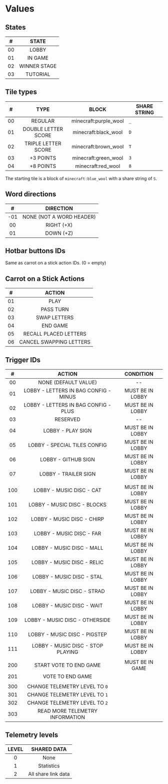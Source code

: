 # Values

## States

| #   | STATE        |
|:---:|:------------:|
| 00  | LOBBY        |
| 01  | IN GAME      |
| 02  | WINNER STAGE |
| 03  | TUTORIAL     |

## Tile types

| #   | TYPE                | BLOCK                 | SHARE STRING |
|:---:|:-------------------:|:---------------------:| ------------ |
| 00  | REGULAR             | minecraft:purple_wool | `_`          |
| 01  | DOUBLE LETTER SCORE | minecraft:black_wool  | `D`          |
| 02  | TRIPLE LETTER SCORE | minecraft:brown_wool  | `T`          |
| 03  | +3 POINTS           | minecraft:green_wool  | `3`          |
| 04  | +8 POINTS           | minecraft:red_wool    | `8`          |

 The starting tile is a block of `minecraft:blue_wool` with a share string of `S`.

## Word directions

| #   | DIRECTION                |
|:---:|:------------------------:|
| -01 | NONE (NOT A WORD HEADER) |
| 00  | RIGHT (+X)               |
| 01  | DOWN (+Z)                |

## Hotbar buttons IDs

Same as carrot on a stick action IDs. (0 = empty)

## Carrot on a Stick Actions

| #   | ACTION                  |
|:---:|:-----------------------:|
| 01  | PLAY                    |
| 02  | PASS TURN               |
| 03  | SWAP LETTERS            |
| 04  | END GAME                |
| 05  | RECALL PLACED LETTERS   |
| 06  | CANCEL SWAPPING LETTERS |

## Trigger IDs

| #   | ACTION                                | CONDITION        |
|:---:|:-------------------------------------:|:----------------:|
| 00  | NONE (DEFAULT VALUE)                  | --               |
| 01  | LOBBY - LETTERS IN BAG CONFIG - MINUS | MUST BE IN LOBBY |
| 02  | LOBBY - LETTERS IN BAG CONFIG - PLUS  | MUST BE IN LOBBY |
| 03  | RESERVED                              | --               |
| 04  | LOBBY - PLAY SIGN                     | MUST BE IN LOBBY |
| 05  | LOBBY - SPECIAL TILES CONFIG          | MUST BE IN LOBBY |
| 06  | LOBBY - GITHUB SIGN                   | MUST BE IN LOBBY |
| 07  | LOBBY - TRAILER SIGN                  | MUST BE IN LOBBY |
|     |                                       |                  |
| 100 | LOBBY - MUSIC DISC - CAT              | MUST BE IN LOBBY |
| 101 | LOBBY - MUSIC DISC - BLOCKS           | MUST BE IN LOBBY |
| 102 | LOBBY - MUSIC DISC - CHIRP            | MUST BE IN LOBBY |
| 103 | LOBBY - MUSIC DISC - FAR              | MUST BE IN LOBBY |
| 104 | LOBBY - MUSIC DISC - MALL             | MUST BE IN LOBBY |
| 105 | LOBBY - MUSIC DISC - RELIC            | MUST BE IN LOBBY |
| 106 | LOBBY - MUSIC DISC - STAL             | MUST BE IN LOBBY |
| 107 | LOBBY - MUSIC DISC - STRAD            | MUST BE IN LOBBY |
| 108 | LOBBY - MUSIC DISC - WAIT             | MUST BE IN LOBBY |
| 109 | LOBBY - MUSIC DISC - OTHERSIDE        | MUST BE IN LOBBY |
| 110 | LOBBY - MUSIC DISC - PIGSTEP          | MUST BE IN LOBBY |
| 111 | LOBBY - MUSIC DISC - STOP PLAYING     | MUST BE IN LOBBY |
|     |                                       |                  |
| 200 | START VOTE TO END GAME                | MUST BE IN GAME  |
| 201 | VOTE TO END GAME                      |                  |
|     |                                       |                  |
| 300 | CHANGE TELEMETRY LEVEL TO `0`         |                  |
| 301 | CHANGE TELEMETRY LEVEL TO `1`         |                  |
| 302 | CHANGE TELEMETRY LEVEL TO `2`         |                  |
| 303 | READ MORE TELEMETRY INFORMATION       |                  |

## Telemetry levels

| LEVEL | SHARED DATA         |
|:-----:|:-------------------:|
| 0     | None                |
| 1     | Statistics          |
| 2     | All share link data |
